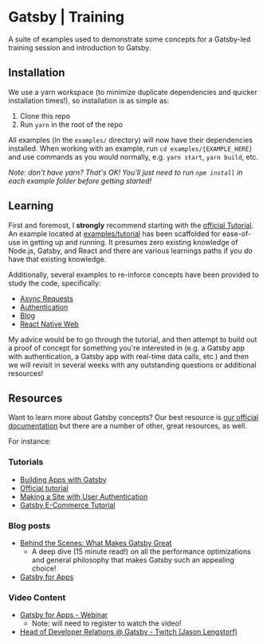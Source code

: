 # Gatsby | Training

A suite of examples used to demonstrate some concepts for a Gatsby-led training session and introduction to Gatsby.

## Installation

We use a yarn workspace (to minimize duplicate dependencies and quicker installation times!), so installation is as simple as:

1. Clone this repo
2. Run `yarn` in the root of the repo

All examples (in the `examples/` directory) will now have their dependencies installed. When working with an example, run `cd examples/{EXAMPLE_HERE}` and use commands as you would normally, e.g. `yarn start`, `yarn build`, etc.

_Note: don't have yarn? That's OK! You'll just need to run `npm install` in each example folder before getting started!_

## Learning

First and foremost, I **strongly** recommend starting with the [official Tutorial](https://www.gatsbyjs.org/tutorial/). An example located at [examples/tutorial](./examples/tutorial) has been scaffolded for ease-of-use in getting up and running. It presumes zero existing knowledge of Node.js, Gatsby, and React and there are various learnings paths if you _do_ have that existing knowledge.

Additionally, several examples to re-inforce concepts have been provided to study the code, specifically:

- [Async Requests](./examples/async-requests)
- [Authentication](./examples/authentication)
- [Blog](./examples/blog)
- [React Native Web](./examples/react-native-web)

My advice would be to go through the tutorial, and then attempt to build out a proof of concept for something you're interested in (e.g. a Gatsby app with authentication, a Gatsby app with real-time data calls, etc.) and then we will revisit in several weeks with any outstanding questions or additional resources!

## Resources

Want to learn more about Gatsby concepts? Our best resource is [our official documentation](https://gatsbyjs.org/docs/) but there are a number of other, great resources, as well.

For instance:

### Tutorials

- [Building Apps with Gatsby](https://www.gatsbyjs.org/docs/building-apps-with-gatsby/)
- [Official tutorial](https://www.gatsbyjs.org/tutorial/)
- [Making a Site with User Authentication](https://www.gatsbyjs.org/tutorial/authentication-tutorial/)
- [Gatsby E-Commerce Tutorial](https://www.gatsbyjs.org/tutorial/ecommerce-tutorial/)

### Blog posts

- [Behind the Scenes: What Makes Gatsby Great](https://www.gatsbyjs.org/blog/2019-04-02-behind-the-scenes-what-makes-gatsby-great/)
    - A deep dive (15 minute read!) on all the performance optimizations and general philosophy that makes Gatsby such an appealing choice!
- [Gatsby for Apps](https://www.gatsbyjs.org/blog/2018-11-07-gatsby-for-apps/)

### Video Content

- [Gatsby for Apps - Webinar](https://www.gatsbyjs.com/build-web-apps-webinar)
    - Note: will need to register to watch the video!
- [Head of Developer Relations @ Gatsby - Twitch (Jason Lengstorf)](https://www.twitch.tv/jlengstorf)
